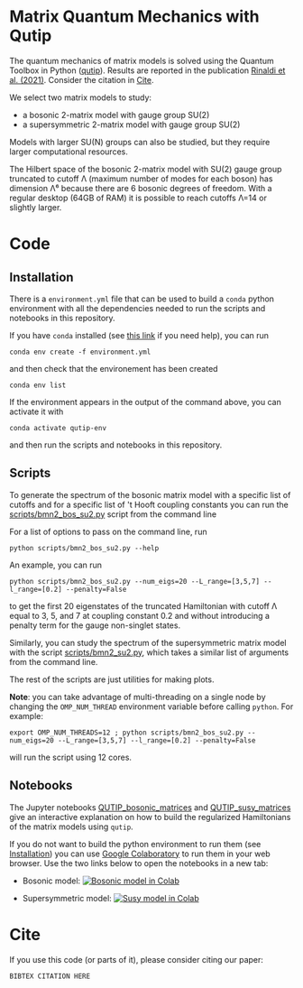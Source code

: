 # Matrix Quantum Mechanics with Qutip

The quantum mechanics of matrix models is solved using the Quantum Toolbox in Python ([qutip](www.qutip.org)).
Results are reported in the publication [Rinaldi et al. (2021)](www.arxiv.org/abs/2108.00000).
Consider the citation in [Cite](#cite).

We select two matrix models to study:

- a bosonic 2-matrix model with gauge group SU(2) 
- a supersymmetric 2-matrix model with gauge group SU(2)

Models with larger SU(N) groups can also be studied, but they require larger computational resources.

The Hilbert space of the bosonic 2-matrix model with SU(2) gauge group truncated to cutoff Λ (maximum number of modes for each boson) has dimension Λ⁶ because there are 6 bosonic degrees of freedom.
With a regular desktop (64GB of RAM) it is possible to reach cutoffs Λ=14 or slightly larger.

# Code

## Installation

There is a `environment.yml` file that can be used to build a `conda` python environment with all the dependencies needed to run the scripts and notebooks in this repository.

If you have `conda` installed (see [this link](https://docs.conda.io/projects/conda/en/latest/) if you need help), you can run 
```shell
conda env create -f environment.yml
```
and then check that the environement has been created
```shell
conda env list
```

If the environment appears in the output of the command above, you can activate it with
```shell
conda activate qutip-env
```
and then run the scripts and notebooks in this repository.

## Scripts

To generate the spectrum of the bosonic matrix model with a specific list of cutoffs and for a specific list of 't Hooft coupling constants you can run the [scripts/bmn2_bos_su2.py](./scripts/bmn2_bos_su2.py) script from the command line

For a list of options to pass on the command line, run
```shell
python scripts/bmn2_bos_su2.py --help
```

An example, you can run
```shell
python scripts/bmn2_bos_su2.py --num_eigs=20 --L_range=[3,5,7] --l_range=[0.2] --penalty=False
```
to get the first 20 eigenstates of the truncated Hamiltonian with cutoff Λ equal to 3, 5, and 7 at coupling constant 0.2 and without introducing a penalty term for the gauge non-singlet states.

Similarly, you can study the spectrum of the supersymmetric matrix model with the script [scripts/bmn2_su2.py](./scripts/bmn2_su2.py), which takes a similar list of arguments from the command line.

The rest of the scripts are just utilities for making plots.

**Note**: you can take advantage of multi-threading on a single node by changing the `OMP_NUM_THREAD` environment variable before calling `python`.
For example:
```shell
export OMP_NUM_THREADS=12 ; python scripts/bmn2_bos_su2.py --num_eigs=20 --L_range=[3,5,7] --l_range=[0.2] --penalty=False
```
will run the script using 12 cores.
## Notebooks

The Jupyter notebooks [QUTIP_bosonic_matrices](./notebooks/QUTIP_bosonic_matrices.ipynb) and [QUTIP_susy_matrices](./notebooks/QUTIP_susy_matrices.ipynb) give an interactive explanation on how to build the regularized Hamiltonians of the matrix models using `qutip`.

If you do not want to build the python environment to run them (see [Installation](#installation)) you can use [Google Colaboratory](colab.research.google.com) to run them in your web browser.
Use the two links below to open the notebooks in a new tab:

- Bosonic model: [![Bosonic model in Colab](https://colab.research.google.com/assets/colab-badge.svg)](https://colab.research.google.com/drive/1U_H6Fl9AWkUsMLZQ_bawVvRT-vJDTHz5?usp=sharing)

- Supersymmetric model: [![Susy model in Colab](https://colab.research.google.com/assets/colab-badge.svg)](https://colab.research.google.com/drive/1TXSzdcUGudCVJAQZTle1cPyhSN-BZQAr?usp=sharing)


# Cite

If you use this code (or parts of it), please consider citing our paper:
```
BIBTEX CITATION HERE
```